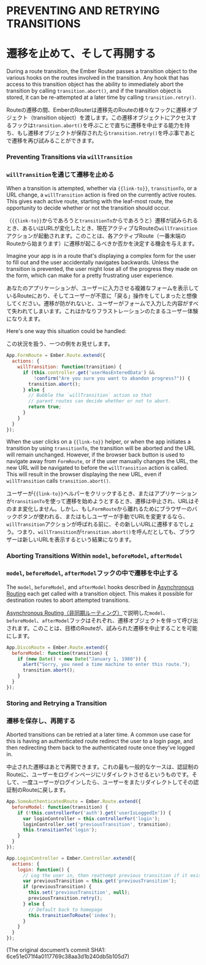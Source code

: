 # PREVENTING AND RETRYING TRANSITIONS
# 遷移を止めて、そして再開する

During a route transition, the Ember Router passes a transition
object to the various hooks on the routes involved in the transition.
Any hook that has access to this transition object has the ability
to immediately abort the transition by calling `transition.abort()`, 
and if the transition object is stored, it can be re-attempted at a 
later time by calling `transition.retry()`.

Routeの遷移の間、EmberのRouterは遷移先のRouteの様々なフックに遷移オブジェクト（transition object）を渡します。この遷移オブジェクトにアクセスするフックは`transition.abort()`を呼ぶことで直ちに遷移を中止する能力を持ち、もし遷移オブジェクトが保存されたら`transition.retry()`を呼ぶ事であとで遷移を再び試みることができます。

### Preventing Transitions via `willTransition`
### `willTransition`を通じて遷移を止める

When a transition is attempted, whether via `{{link-to}}`, `transitionTo`,
or a URL change, a `willTransition` action is fired on the currently
active routes. This gives each active route, starting with the leaf-most
route, the opportunity to decide whether or not the transition should occur.

（`{{link-to}}`からであろうと`transitionTo`からであろうと）遷移が試みられるとき、あるいはURLが変化したとき、現在アクティブなRouteの`willTransition`アクションが起動されます。このことは、各アクティブRoute（一番末端のRouteから始まります）に遷移が起こるべきか否かを決定する機会を与えます。

Imagine your app is in a route that's displaying a complex form for the user
to fill out and the user accidentally navigates backwards. Unless the
transition is prevented, the user might lose all of the progress they
made on the form, which can make for a pretty frustrating user experience.

あなたのアプリケーションが、ユーザーに入力させる複雑なフォームを表示しているRouteにおり、そしてユーザーが不意に「戻る」操作をしてしまったと想像してください。遷移が防がれないと、ユーザーがフォームで入力した内容がすべて失われてしまいます。これはかなりフラストレーションのたまるユーザー体験になりえます。

Here's one way this situation could be handled:

この状況を扱う、一つの例をお見せします。

```js
App.FormRoute = Ember.Route.extend({
  actions: {
    willTransition: function(transition) {
      if (this.controller.get('userHasEnteredData') &&
          !confirm("Are you sure you want to abandon progress?")) {
        transition.abort();
      } else {
        // Bubble the `willTransition` action so that
        // parent routes can decide whether or not to abort.
        return true;
      }
    }
  }
});
```

When the user clicks on a `{{link-to}}` helper, or when the app initiates a 
transition by using `transitionTo`, the transition will be aborted and the URL
will remain unchanged. However, if the browser back button is used to 
navigate away from `FormRoute`, or if the user manually changes the URL, the 
new URL will be navigated to before the `willTransition` action is 
called. This will result in the browser displaying the new URL, even if 
`willTransition` calls `transition.abort()`.

ユーザーが`{{link-to}}`ヘルパーをクリックするとき、またはアプリケーションが`transitionTo`を使って遷移を始めようとするとき、遷移は中止され、URLはそのまま変化しません。しかし、もし`FormRoute`から離れるためにブラウザーのバックボタンが使われる、またはもしユーザーが手動でURLを変更するなら、`willTransition`アクションが呼ばれる前に、その新しいURLに遷移するでしょう。つまり、`willTransition`が`transition.abort()`を呼んだとしても、ブラウザーは新しいURLを表示するという結果になります。

### Aborting Transitions Within `model`, `beforeModel`, `afterModel`
### `model`, `beforeModel`, `afterModel`フックの中で遷移を中止する

The `model`, `beforeModel`, and `afterModel` hooks described in
[Asynchronous Routing](http://emberjs.com/guides/routing/asynchronous-routing)
each get called with a transition object. This makes it possible for
destination routes to abort attempted transitions.

[Asynchronous Routing（非同期ルーティング）](http://emberjs.com/guides/routing/asynchronous-routing)で説明した`model`、`beforeModel`、`afterModel`フックはそれぞれ、遷移オブジェクトを伴って呼び出されます。このことは、目標のRouteが、試みられた遷移を中止することを可能にします。

```js
App.DiscoRoute = Ember.Route.extend({
  beforeModel: function(transition) {
    if (new Date() < new Date("January 1, 1980")) {
      alert("Sorry, you need a time machine to enter this route.");
      transition.abort();
    }
  }
});
```

### Storing and Retrying a Transition
### 遷移を保存し、再開する

Aborted transitions can be retried at a later time. A common use case
for this is having an authenticated route redirect the user to a login
page, and then redirecting them back to the authenticated route once
they've logged in. 

中止された遷移はあとで再開できます。これの最も一般的なケースは、認証制のRouteに、ユーザーをログインページにリダイレクトさせるというものです。そして、一度ユーザーがログインしたら、ユーザーをまたリダイレクトしてその認証制のRouteに戻します。

```js
App.SomeAuthenticatedRoute = Ember.Route.extend({
  beforeModel: function(transition) {
    if (!this.controllerFor('auth').get('userIsLoggedIn')) {
      var loginController = this.controllerFor('login');
      loginController.set('previousTransition', transition);
      this.transitionTo('login');
    }
  }
});

App.LoginController = Ember.Controller.extend({
  actions: {
    login: function() {
      // Log the user in, then reattempt previous transition if it exists.
      var previousTransition = this.get('previousTransition');
      if (previousTransition) {
        this.set('previousTransition', null);
        previousTransition.retry();
      } else {
        // Default back to homepage
        this.transitionToRoute('index');
      }
    }
  }
});
```

(The original document’s commit SHA1: 6ce51e071f4a0117769c38aa3d1b240db5b105d7)